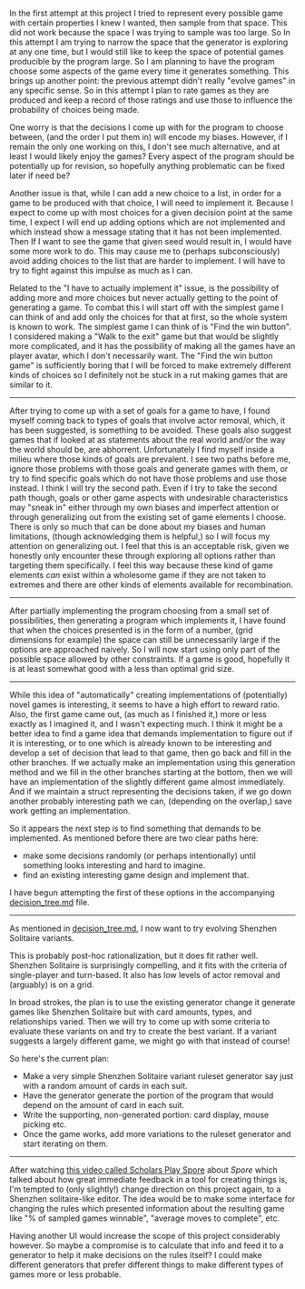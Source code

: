In the first attempt at this project I tried to represent every possible game with certain properties I knew I wanted, then sample from that space. This did not work because the space I was trying to sample was too large. So In this attempt I am trying to narrow the space that the generator is exploring at any one time, but I would still like to keep the space of potential games producible by the program large. So I am planning to have the program choose some aspects of the game every time it generates something. This brings up another point: the previous attempt didn't really "evolve games" in any specific sense. So in this attempt I plan to rate games as they are produced and keep a record of those ratings and use those to influence the probability of choices being made.

One worry is that the decisions I come up with for the program to choose between, (and the order I put them in) will encode my biases. However, if I remain the only one working on this, I don't see much alternative, and at least I would likely enjoy the games? Every aspect of the program should be potentially up for revision, so hopefully anything problematic can be fixed later if need be?

Another issue is that, while I can add a new choice to a list, in order for a game to be produced with that choice, I will need to implement it. Because I expect to come up with most choices for a given decision point at the same time, I expect I will end up adding options which are not implemented and which instead show a message stating that it has not been implemented. Then If I want to see the game that given seed would result in, I would have some more work to do. This may cause me to (perhaps subconsciously) avoid adding choices to the list that are harder to implement. I will have to try to fight against this impulse as much as I can.

Related to the "I have to actually implement it" issue, is the possibility of adding more and more choices but never actually getting to the point of generating a game. To combat this I will start off with the simplest game I can think of and add only the choices for that at first, so the whole system is known to work. The simplest game I can think of is "Find the win button". I considered making a "Walk to the exit" game but that would be slightly more complicated, and it has the possibility of making all the games have an player avatar, which I don't necessarily want. The "Find the win button game" is sufficiently boring that I will be forced to make extremely different kinds of choices so I definitely not be stuck in a rut making games that are similar to it.

___

After trying to come up with a set of goals for a game to have, I found myself coming back to types of goals that involve actor removal, which, it has been suggested, is something to be avoided. These goals also suggest games that if looked at as statements about the real world and/or the way the world should be, are abhorrent. Unfortunately I find myself inside a milieu where those kinds of goals are prevalent. I see two paths before me, ignore those problems with those goals and generate games with them, or try to find specific goals which do not have those problems and use those instead. I think I will try the second path. Even if I try to take the second path though, goals or other game aspects with undesirable characteristics may "sneak in" either through my own biases and imperfect attention or through generalizing out from the existing set of game elements I choose. There is only so much that can be done about my biases and human limitations, (though acknowledging them is helpful,) so I will focus my attention on generalizing out. I feel that this is an acceptable risk, given we honestly only encounter these through exploring all options rather than targeting them specifically. I feel this way because these kind of game elements *can* exist within a wholesome game if they are not taken to extremes and there are other kinds of elements available for recombination.

___

After partially implementing the program choosing from a small set of possibilities, then generating a program which implements it, I have found that when the choices presented is in the form of a number, (grid dimensions for example) the space can still be unnecessarily large if the options are approached naively. So I will now start using only part of the possible space allowed by other constraints. If a game is good, hopefully it is at least somewhat good with a less than optimal grid size. 

___

While this idea of "automatically" creating implementations of (potentially) novel games is interesting, it seems to have a high effort to reward ratio. Also, the first game came out, (as much as I finished it,) more or less exactly as I imagined it, and I wasn't expecting much. I think it might be a better idea to find a game idea that demands implementation to figure out if it is interesting, or to one which is already known to be interesting and develop a set of decision that lead to that game, then go back and fill in the other branches. If we actually make an implementation using this generation method and we fill in the other branches starting at the bottom, then we will have an implementation of the slightly different game almost immediately. And if we maintain a struct representing the decisions taken, if we go down another probably interesting path we can, (depending on the overlap,) save work getting an implementation.

So it appears the next step is to find something that demands to be implemented. As mentioned before there are two clear paths here: 

* make some decisions randomly (or perhaps intentionally) until something looks interesting and hard to imagine.
* find an existing interesting game design and implement that.

I have begun attempting the first of these options in the accompanying [decision_tree.md](./decision_tree.md) file.

___

<!-- Because I started writing down design notes I felt like I should keep documenting things but now I'm finding it somewhat stifling to continue to do so. So I'm putting this paragraph in here so I can feel like I've addressed this in the text so if there is an abrupt stop, at least it was telegraphed. -->

As mentioned in [decision_tree.md](./decision_tree.md), I now want to try evolving Shenzhen Solitaire variants.

This is probably post-hoc rationalization, but it does fit rather well. Shenzhen Solitaire is surprisingly compelling, and it fits with the criteria of single-player and turn-based. It also has low levels of actor removal and (arguably) is on a grid.

In broad strokes, the plan is to use the existing generator change it generate games like Shenzhen Solitaire but with card amounts, types, and relationships varied. Then we will try to come up with some criteria to evaluate these variants on and try to create the best variant. If a variant suggests a largely different game, we might go with that instead of course!

So here's the current plan:
* Make a very simple Shenzhen Solitaire variant ruleset generator say just with a random amount of cards in each suit.
* Have the generator generate the portion of the program that would depend on the amount of card in each suit.
* Write the supporting, non-generated portion: card display, mouse picking etc.
* Once the game works, add more variations to the ruleset generator and start iterating on them.

___

After watching [this video called Scholars Play Spore](https://www.twitch.tv/videos/260386735) <!-- I don't know how long that link will be good for... --> about *Spore* which talked about how great immediate feedback in a tool for creating things is, I'm tempted to (only slightly!) change direction on this project again, to a Shenzhen solitaire-like editor. The idea would be to make some interface for changing the rules which presented information about the resulting game like "% of sampled games winnable", "average moves to complete", etc.

Having another UI would increase the scope of this project considerably however. So maybe a compromise is to calculate that info and feed it to a generator to help it make decisions on the rules itself? I could make different generators that prefer different things to make different types of games more or less probable.